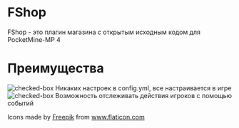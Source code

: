 # FShop

FShop - это плагин магазина с открытым исходным кодом для PocketMine-MP 4

# Преимущества
![checked-box](https://user-images.githubusercontent.com/35010313/129253320-34d19eb0-e3fb-4efc-9f47-dc065b8313e4.png) Никаких настроек в config.yml, все настраивается в игре<br>
![checked-box](https://user-images.githubusercontent.com/35010313/129254005-80db5cc7-0ab3-474b-a0ed-29b11dbb7c9f.png) Возможность отслеживать действия игроков с помощью событий


<div>Icons made by <a href="https://www.freepik.com" title="Freepik">Freepik</a> from <a href="https://www.flaticon.com/" title="Flaticon">www.flaticon.com</a></div>
